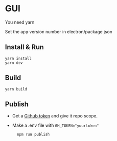 # GUI

You need yarn

Set the app version number in electron/package.json

## Install & Run

    yarn install
    yarn dev

## Build

    yarn build

## Publish

* Get a [Github token](https://github.com/settings/tokens) and give it repo scope.
* Make a .env file with `GH_TOKEN="yourtoken"`

      	npm run publish

